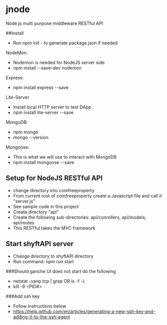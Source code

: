 # jnode
Node.js multi purpose middleware RESTful API

##Install
* Run npm init - to generate package.json if needed

NodeMon:
* Nodemon is needed for NodeJS server side
* npm install --save-dev nodemon

Express:
* npm install express --save

Lite-Server
* Install local HTTP server to test DApp
* npm install lite-server --save

MongoDB:
* npm mongo
* mongo --version

Mongoose:
* This is what we will use to interact with MongoDB
* npm install mongoose --save

## Setup for NodeJS RESTful API
* change directory into comfreeproperty
* From current root of comfreeproperty create a Javascript file and call it "server.js"
* See sample code in this project
* Create directory "api"
* Create the following sub-directories: api/conrollers, api/models, api/routes
* This RESTful takes the MVC framework

## Start shyftAPI server
* Change directory to shyftAPI directory
* Run command: npm run start

###Should ganche UI does not start do the following
* netstat -vanp tcp | grep <portnumber> OR ls -f -i:<portnumber>
* kill -9 <PID#>

###Add ssh key
* Follow instructions below
* https://help.github.com/en/articles/generating-a-new-ssh-key-and-adding-it-to-the-ssh-agent
